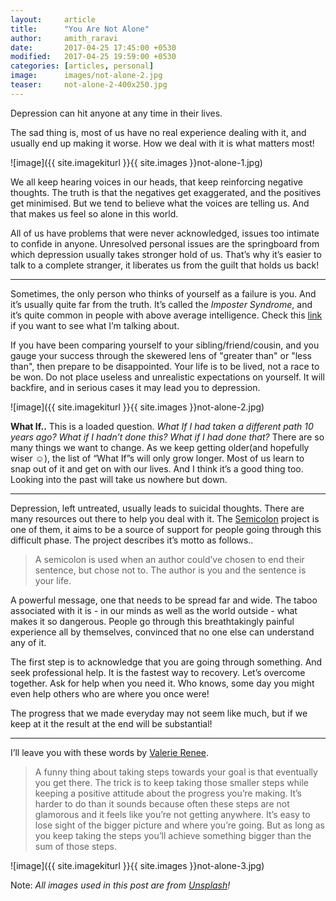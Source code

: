 ```yaml
---
layout:     article
title:      "You Are Not Alone"
author:     amith_raravi
date:       2017-04-25 17:45:00 +0530
modified:   2017-04-25 19:59:00 +0530
categories: [articles, personal]
image:      images/not-alone-2.jpg
teaser:     not-alone-2-400x250.jpg
---
```


Depression can hit anyone at any time in their lives.

The sad thing is, most of us have no real experience dealing with it, and usually end up making it worse. How we deal with it is what matters most!

![image]({{ site.imagekiturl }}{{ site.images }}not-alone-1.jpg)

We all keep hearing voices in our heads, that keep reinforcing negative thoughts. The truth is that the negatives get exaggerated, and the positives get minimised. But we tend to believe what the voices are telling us. And that makes us feel so alone in this world.

All of us have problems that were never acknowledged, issues too intimate to confide in anyone. Unresolved personal issues are the springboard from which depression usually takes stronger hold of us. That’s why it’s easier to talk to a complete stranger, it liberates us from the guilt that holds us back!

___

Sometimes, the only person who thinks of yourself as a failure is you. And it’s usually quite far from the truth. It’s called the *Imposter Syndrome*, and it’s quite common in people with above average intelligence. Check this [link](http://www.upworthy.com/this-video-asks-people-about-their-success-then-asks-loved-ones-if-they-agree) if you want to see what I’m talking about.

If you have been comparing yourself to your sibling/friend/cousin, and you gauge your success through the skewered lens of "greater than" or "less than", then prepare to be disappointed. Your life is to be lived, not a race to be won. Do not place useless and unrealistic expectations on yourself. It will backfire, and in serious cases it may lead you to depression.

![image]({{ site.imagekiturl }}{{ site.images }}not-alone-2.jpg)

**What If..** This is a loaded question. *What If I had taken a different path 10 years ago? What if I hadn’t done this? What if I had done that?* There are so many things we want to change. As we keep getting older(and hopefully wiser ☺), the list of “What If”s will only grow longer. Most of us learn to snap out of it and get on with our lives. And I think it’s a good thing too. Looking into the past will take us nowhere but down.

___

Depression, left untreated, usually leads to suicidal thoughts. There are many resources out there to help you deal with it. The [Semicolon](https://projectsemicolon.com/) project is one of them, it aims to be a source of support for people going through this difficult phase. The project describes it’s motto as follows..

> A semicolon is used when an author could’ve chosen to end their sentence, but chose not to. The author is you and the sentence is your life.

A powerful message, one that needs to be spread far and wide. The taboo associated with it is - in our minds as well as the world outside - what makes it so dangerous. People go through this breathtakingly painful experience all by themselves, convinced that no one else can understand any of it.

The first step is to acknowledge that you are going through something. And seek professional help. It is the fastest way to recovery. Let’s overcome together. Ask for help when you need it. Who knows, some day you might even help others who are where you once were!

The progress that we made everyday may not seem like much, but if we keep at it the result at the end will be substantial!

___

I’ll leave you with these words by [Valerie Renee](https://plus.google.com/+ValerieRenee).

> A funny thing about taking steps towards your goal is that eventually you get there. The trick is to keep taking those smaller steps while keeping a positive attitude about the progress you’re making. It’s harder to do than it sounds because often these steps are not glamorous and it feels like you’re not getting anywhere. It’s easy to lose sight of the bigger picture and where you’re going. But as long as you keep taking the steps you’ll achieve something bigger than the sum of those steps.

![image]({{ site.imagekiturl }}{{ site.images }}not-alone-3.jpg)

Note: *All images used in this post are from [Unsplash](https://unsplash.com)!*
